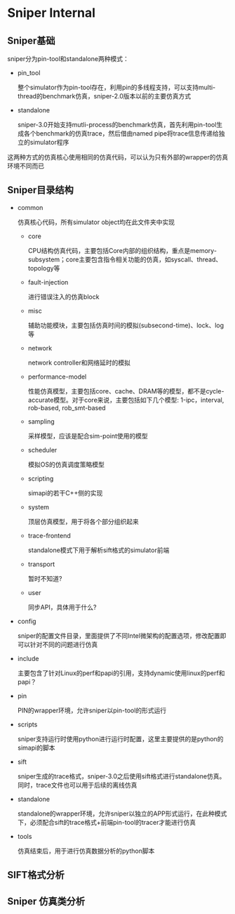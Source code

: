 # Sniper Internal

## Sniper基础

sniper分为pin-tool和standalone两种模式：

- pin_tool

  整个simulator作为pin-tool存在，利用pin的多线程支持，可以支持multi-thread的benchmark仿真，sniper-2.0版本以前的主要仿真方式

- standalone

  sniper-3.0开始支持mutli-process的benchmark仿真，首先利用pin-tool生成各个benchmark的仿真trace，然后借由named pipe将trace信息传递给独立的simulator程序

这两种方式的仿真核心使用相同的仿真代码，可以认为只有外部的wrapper的仿真环境不同而已

## Sniper目录结构

- common

  仿真核心代码，所有simulator object均在此文件夹中实现

  - core

    CPU结构仿真代码，主要包括Core内部的组织结构，重点是memory-subsystem；core主要包含指令相关功能的仿真，如syscall、thread、topology等

  - fault-injection

    进行错误注入的仿真block

  - misc

    辅助功能模块，主要包括仿真时间的模拟(subsecond-time)、lock、log等

  - network

    network controller和网络延时的模拟

  - performance-model

    性能仿真模型，主要包括core、cache、DRAM等的模型，都不是cycle-accurate模型。对于core来说，主要包括如下几个模型: 1-ipc，interval, rob-based, rob_smt-based

  - sampling

    采样模型，应该是配合sim-point使用的模型

  - scheduler

    模拟OS的仿真调度策略模型

  - scripting

    simapi的若干C++侧的实现

  - system

    顶层仿真模型，用于将各个部分组织起来

  - trace-frontend

    standalone模式下用于解析sift格式的simulator前端

  - transport

    暂时不知道?

  - user

    同步API，具体用于什么?

- config

  sniper的配置文件目录，里面提供了不同Intel微架构的配置选项，修改配置即可以针对不同的问题进行仿真

- include

  主要包含了针对Linux的perf和papi的引用，支持dynamic使用linux的perf和papi？

- pin

  PIN的wrapper环境，允许sniper以pin-tool的形式运行

- scripts

  sniper支持运行时使用python进行运行时配置，这里主要提供的是python的simapi的脚本

- sift

  sniper生成的trace格式，sniper-3.0之后使用sift格式进行standalone仿真。同时，trace文件也可以用于后续的离线仿真

- standalone

  standalone的wrapper环境，允许sniper以独立的APP形式运行，在此种模式下，必须配合sift的trace格式+前端pin-tool的tracer才能进行仿真

- tools

  仿真结束后，用于进行仿真数据分析的python脚本

## SIFT格式分析



## Sniper 仿真类分析
